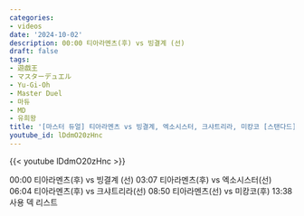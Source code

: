 ```yaml
---
categories:
- videos
date: '2024-10-02'
description: 00:00 티아라멘츠(후) vs 빙결계 (선)
draft: false
tags:
- 遊戯王
- マスターデュエル
- Yu-Gi-Oh
- Master Duel
- 마듀
- MD
- 유희왕
title: '[마스터 듀얼] 티아라멘츠 vs 빙결계, 엑소시스터, 크샤트리라, 미캉코 [스탠다드]'
youtube_id: lDdmO20zHnc
---
```



{{< youtube lDdmO20zHnc >}}

00:00 티아라멘츠(후) vs 빙결계 (선)
03:07 티아라멘츠(후) vs 엑소시스터(선)
06:04 티아라멘츠(후) vs 크샤트리라(선)
08:50 티아라멘츠(선) vs 미캉코(후)
13:38 사용 덱 리스트